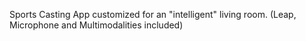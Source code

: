 Sports Casting App customized for an "intelligent" living room. (Leap, Microphone and Multimodalities included)
 
